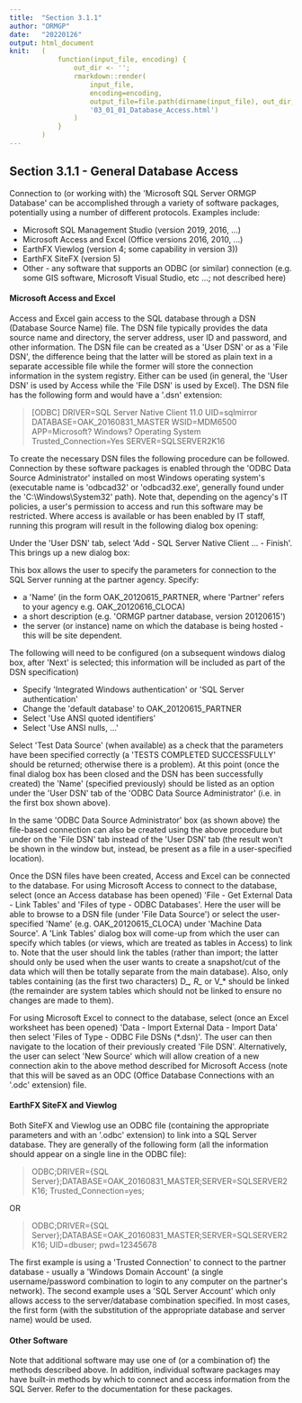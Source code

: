 ```yaml
---
title:  "Section 3.1.1"
author: "ORMGP"
date:   "20220126"
output: html_document
knit:   (
            function(input_file, encoding) {
                out_dir <- '';
                rmarkdown::render(
                    input_file,
                    encoding=encoding,
                    output_file=file.path(dirname(input_file), out_dir,
                    '03_01_01_Database_Access.html')
                )
            }
        )
---
```


## Section 3.1.1 - General Database Access

Connection to (or working with) the 'Microsoft SQL Server ORMGP Database' can be accomplished through a variety of software packages, potentially using a number of different protocols.  Examples include:

* Microsoft SQL Management Studio (version 2019, 2016, ...)
* Microsoft Access and Excel (Office versions 2016, 2010, ...)
* EarthFX Viewlog (version 4; some capability in version 3))
* EarthFX SiteFX (version 5)
* Other - any software that supports an ODBC (or similar) connection (e.g. some GIS software, Microsoft Visual Studio, etc ...; not described here)

#### Microsoft Access and Excel

Access and Excel gain access to the SQL database through a DSN (Database Source Name) file.  The DSN file typically provides the data source name and directory, the server address, user ID and password, and other information. The DSN file can be created as a 'User DSN' or as a 'File DSN', the difference being that the latter will be stored as plain text in a separate accessible file while the former will store the connection information in the system registry.  Either can be used (in general, the 'User DSN' is used by Access while the 'File DSN' is used by Excel).   The DSN file has the following form and would have a '.dsn' extension:

> [ODBC]
> DRIVER=SQL Server Native Client 11.0
> UID=sqlmirror
> DATABASE=OAK_20160831_MASTER
> WSID=MDM6500
> APP=Microsoft? Windows? Operating System
> Trusted_Connection=Yes
> SERVER=SQLSERVER2K16

To create the necessary DSN files the following procedure can be followed.  Connection by these software packages is enabled through the 'ODBC Data Source Administrator' installed on most Windows operating system's (executable name is 'odbcad32' or 'odbcad32.exe', generally found under the 'C:\Windows\System32' path).  Note that, depending on the agency's IT policies, a user's permission to access and run this software may be restricted.  Where access is available or has been enabled by IT staff, running this program will result in the following dialog box opening:





















Under the 'User DSN' tab, select 'Add - SQL Server Native Client ... - Finish'.  This brings up a new dialog box:
















This box allows the user to specify the parameters for connection to the SQL Server running at the partner agency.  Specify:
* a 'Name' (in the form OAK_20120615_PARTNER, where 'Partner' refers to your agency e.g. OAK_20120616_CLOCA)
* a short description (e.g. 'ORMGP partner database, version 20120615')
* the server (or instance) name on which the database is being hosted - this will be site dependent.  

The following will need to be configured (on a subsequent windows dialog box, after 'Next' is selected; this information will be included as part of the DSN specification)

* Specify 'Integrated Windows authentication' or 'SQL Server authentication'
* Change the 'default database' to OAK_20120615_PARTNER
* Select 'Use ANSI quoted identifiers'
* Select 'Use ANSI nulls, ...'

Select 'Test Data Source' (when available) as a check that the parameters have been specified correctly (a 'TESTS COMPLETED SUCCESSFULLY' should be returned; otherwise there is a problem).  At this point (once the final dialog box has been closed and the DSN has been successfully created) the 'Name' (specified previously) should be listed as an option under the 'User DSN'  tab of the 'ODBC Data Source Administrator' (i.e. in the first box shown above).  

In the same 'ODBC Data Source Administrator' box (as shown above) the file-based connection can also be created using the above procedure but under on the 'File DSN' tab instead of the 'User DSN' tab (the result won't be shown in the window but, instead, be present as a file in a user-specified location).  

Once the DSN files have been created, Access and Excel can be connected to the database.  For using Microsoft Access to connect to the database, select (once an Access database has been opened) 'File - Get External Data - Link Tables' and  'Files of type - ODBC Databases'.  Here the user will be able to browse to a DSN file (under 'File Data Source') or select the user-specified 'Name' (e.g. OAK_20120615_CLOCA) under 'Machine Data Source'.  A 'Link Tables' dialog box will come-up from which the user can specify which tables (or views, which are treated as tables in Access) to link to.  Note that the user should link the tables (rather than import; the latter should only be used when the user wants to create a snapshot/cut of the data which will then be totally separate from the main database).  Also, only tables containing (as the first two characters) D_*, R_* or V_* should be linked (the remainder are system tables which should not be linked to ensure no changes are made to them).

For using Microsoft Excel to connect to the database, select (once an Excel worksheet has been opened) 'Data - Import External Data - Import Data' then select 'Files of Type - ODBC File DSNs (*.dsn)'.  The user can then navigate to the location of their previously created 'File DSN'.  Alternatively, the user can select 'New Source' which will allow creation of a new connection akin to the above method described for Microsoft Access (note that this will be saved as an ODC (Office Database Connections with an '.odc' extension) file.

#### EarthFX SiteFX and Viewlog

Both SiteFX and Viewlog use an ODBC file (containing the appropriate parameters and with an '.odbc' extension) to link into a SQL Server database.  They are generally of the following form (all the information should appear on a single line in the ODBC file):

> ODBC;DRIVER={SQL Server};DATABASE=OAK_20160831_MASTER;SERVER=SQLSERVER2K16;
> Trusted_Connection=yes;

OR

> ODBC;DRIVER={SQL Server};DATABASE=OAK_20160831_MASTER;SERVER=SQLSERVER2K16;
> UID=dbuser; pwd=12345678

The first example is using a 'Trusted Connection' to connect to the partner database - usually a 'Windows Domain Account' (a single username/password combination to login to any computer on the partner's network).  The second example uses a 'SQL Server Account' which only allows access to the server/database combination specified.  In most cases, the first form (with the substitution of the appropriate database and server name) would be used.



#### Other Software

Note that additional software may use one of (or a combination of) the methods described above.  In addition, individual software packages may have built-in methods by which to connect and access information from the SQL Server.  Refer to the documentation for these packages.
